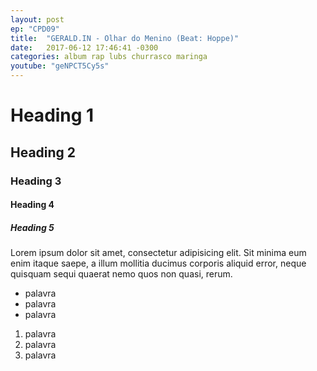```yaml
---
layout: post
ep: "CPD09"
title:  "GERALD.IN - Olhar do Menino (Beat: Hoppe)"
date:   2017-06-12 17:46:41 -0300
categories: album rap lubs churrasco maringa
youtube: "geNPCT5Cy5s"
---
```


# Heading 1

## Heading 2

### Heading 3

#### Heading 4

##### Heading 5

Lorem ipsum dolor sit amet, consectetur adipisicing elit. Sit minima eum enim itaque saepe, a illum mollitia ducimus corporis aliquid error, neque quisquam sequi quaerat nemo quos non quasi, rerum.

- palavra
- palavra
- palavra

1. palavra
1. palavra
1. palavra
